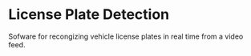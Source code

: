 # License Plate Detection

Sofware for recongizing vehicle license plates in real time from a video feed.

